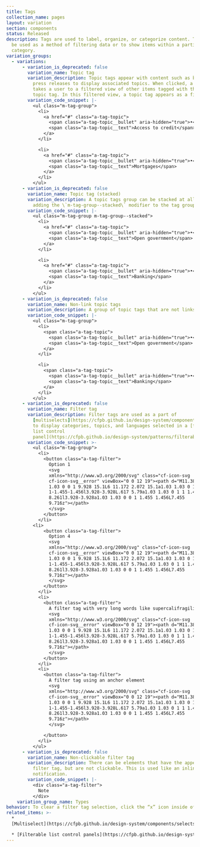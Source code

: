 ```yaml
---
title: Tags
collection_name: pages
layout: variation
section: components
status: Released
description: Tags are used to label, organize, or categorize content. Tags can
  be used as a method of filtering data or to show items within a particular
  category.
variation_groups:
  - variations:
      - variation_is_deprecated: false
        variation_name: Topic tag
        variation_description: Topic tags appear with content such as blog posts and
          press releases to display associated topics. When clicked, a topic tag
          takes a user to a filtered view of other items tagged with the same
          topic tag. In this filtered view, a topic tag appears as a filter tag.
        variation_code_snippet: |-
          <ul class="m-tag-group">
            <li>
              <a href="#" class="a-tag-topic">
                <span class="a-tag-topic__bullet" aria-hidden="true">•</span>
                <span class="a-tag-topic__text">Access to credit</span>
              </a>
            </li>

            <li>
              <a href="#" class="a-tag-topic">
                <span class="a-tag-topic__bullet" aria-hidden="true">•</span>
                <span class="a-tag-topic__text">Mortgages</span>
              </a>
            </li>
          </ul>
      - variation_is_deprecated: false
        variation_name: Topic tag (stacked)
        variation_description: A topic tags group can be stacked at all screen sizes by
          adding the \`m-tag-group--stacked\` modifier to the tag group.
        variation_code_snippet: |-
          <ul class="m-tag-group m-tag-group--stacked">
            <li>
              <a href="#" class="a-tag-topic">
                <span class="a-tag-topic__bullet" aria-hidden="true">•</span>
                <span class="a-tag-topic__text">Open government</span>
              </a>
            </li>

            <li>
              <a href="#" class="a-tag-topic">
                <span class="a-tag-topic__bullet" aria-hidden="true">•</span>
                <span class="a-tag-topic__text">Banking</span>
              </a>
            </li>
          </ul>
      - variation_is_deprecated: false
        variation_name: Non-link topic tags
        variation_description: A group of topic tags that are not links.
        variation_code_snippet: |-
          <ul class="m-tag-group">
            <li>
              <span class="a-tag-topic">
                <span class="a-tag-topic__bullet" aria-hidden="true">•</span>
                <span class="a-tag-topic__text">Open government</span>
              </a>
            </li>

            <li>
              <span class="a-tag-topic">
                <span class="a-tag-topic__bullet" aria-hidden="true">•</span>
                <span class="a-tag-topic__text">Banking</span>
              </a>
            </li>
          </ul>
      - variation_is_deprecated: false
        variation_name: Filter tag
        variation_description: Filter tags are used as a part of
          [multiselects](https://cfpb.github.io/design-system/components/selects#multiselect)
          to display categories, topics, and languages selected in a [filterable
          list control
          panel](https://cfpb.github.io/design-system/patterns/filterable-list-control-panels).
        variation_code_snippet: >-
          <ul class="m-tag-group">
            <li>
              <button class="a-tag-filter">
                Option 1
                <svg
                xmlns="http://www.w3.org/2000/svg" class="cf-icon-svg
                cf-icon-svg__error" viewBox="0 0 12 19"><path d="M11.383 13.644A1.03
                1.03 0 0 1 9.928 15.1L6 11.172 2.072 15.1a1.03 1.03 0 1
                1-1.455-1.456l3.928-3.928L.617 5.79a1.03 1.03 0 1 1 1.455-1.456L6
                8.261l3.928-3.928a1.03 1.03 0 0 1 1.455 1.456L7.455
                9.716z"></path>
                </svg>
              </button>
            </li>
          <li>
              <button class="a-tag-filter">
                Option 4
                <svg
                xmlns="http://www.w3.org/2000/svg" class="cf-icon-svg
                cf-icon-svg__error" viewBox="0 0 12 19"><path d="M11.383 13.644A1.03
                1.03 0 0 1 9.928 15.1L6 11.172 2.072 15.1a1.03 1.03 0 1
                1-1.455-1.456l3.928-3.928L.617 5.79a1.03 1.03 0 1 1 1.455-1.456L6
                8.261l3.928-3.928a1.03 1.03 0 0 1 1.455 1.456L7.455
                9.716z"></path>
                </svg>
              </button>
            </li>
            <li>
              <button class="a-tag-filter">
                A filter tag with very long words like supercalifragilisticexpialidocious
                <svg
                xmlns="http://www.w3.org/2000/svg" class="cf-icon-svg
                cf-icon-svg__error" viewBox="0 0 12 19"><path d="M11.383 13.644A1.03
                1.03 0 0 1 9.928 15.1L6 11.172 2.072 15.1a1.03 1.03 0 1
                1-1.455-1.456l3.928-3.928L.617 5.79a1.03 1.03 0 1 1 1.455-1.456L6
                8.261l3.928-3.928a1.03 1.03 0 0 1 1.455 1.456L7.455
                9.716z"></path>
                </svg>
              </button>
            </li>
            <li>
              <button class="a-tag-filter">
                A filter tag using an anchor element
                <svg
                xmlns="http://www.w3.org/2000/svg" class="cf-icon-svg
                cf-icon-svg__error" viewBox="0 0 12 19"><path d="M11.383 13.644A1.03
                1.03 0 0 1 9.928 15.1L6 11.172 2.072 15.1a1.03 1.03 0 1
                1-1.455-1.456l3.928-3.928L.617 5.79a1.03 1.03 0 1 1 1.455-1.456L6
                8.261l3.928-3.928a1.03 1.03 0 0 1 1.455 1.456L7.455
                9.716z"></path>
                </svg>

              </button>
            </li>
          </ul>
      - variation_is_deprecated: false
        variation_name: Non-clickable filter tag
        variation_description: There can be elements that have the appearance of a
          filter tag, but are not clickable. This is used like an inline
          notification.
        variation_code_snippet: |-
          <div class="a-tag-filter">
            Note
          </div>
    variation_group_name: Types
behavior: To clear a filter tag selection, click the “x” icon inside of the filter tag.
related_items: >-
  *
  [Multiselect](https://cfpb.github.io/design-system/components/selects#multiselect)

  * [Filterable list control panels](https://cfpb.github.io/design-system/patterns/filterable-list-control-panels)
---
```

